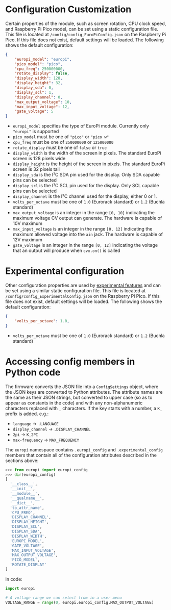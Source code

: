 # Configuration Customization

Certain properties of the module, such as screen rotation, CPU clock speed, and Raspberry Pi Pico model, can be
set using a static configuration file.  This file is located at `/config/config_EuroPiConfig.json` on the
Raspberry Pi Pico. If this file does not exist, default settings will be loaded.  The following shows the
default configuration:
```json
{
    "europi_model": "europi",
    "pico_model": "pico",
    "cpu_freq": 250000000,
    "rotate_display": false,
    "display_width": 128,
    "display_height": 32,
    "display_sda": 0,
    "display_scl": 1,
    "display_channel": 0,
    "max_output_voltage": 10,
    "max_input_voltage": 12,
    "gate_voltage": 5
}
```

- `europi_model` specifies the type of EuroPi module. Currently only `"europi"` is supported
- `pico_model` must be one of `"pico"` or `"pico w"`
- `cpu_freq` must be one of `250000000` or `125000000`
- `rotate_display` must be one of `false` or `true`
- `display_width` is the width of the screen in pixels. The standard EuroPi screen is 128 pixels wide
- `display_height` is the height of the screen in pixels. The standard EuroPi screen is 32 pixels tall
- `display_sda` is the I²C SDA pin used for the display. Only SDA capable pins can be selected
- `display_scl` is the I²C SCL pin used for the display. Only SCL capable pins can be selected
- `display_channel` is the I²C channel used for the display, either 0 or 1.
- `volts_per_octave` must be one of `1.0` (Eurorack standard) or `1.2` (Buchla standard)
- `max_output_voltage` is an integer in the range `[0, 10]` indicating the maximum voltage CV output can generate.
  The hardware is capable of 10V maximum
- `max_input_voltage` is an integer in the range `[0, 12]` indicating the maximum allowed voltage into the `ain` jack.
  The hardware is capable of 12V maximum
- `gate_voltage` is an integer in the range `[0, 12]` indicating the voltage that an output will produce when `cvx.on()` is called



# Experimental configuration

Other configuration properties are used by [experimental features](software/firmware/experimental/__init__.py)
and can be set using a similar static configuration file. This file is located at `/config/config_ExperimentalConfig.json`
on the Raspberry Pi Pico. If this file does not exist, default settings will be loaded.  The following
shows the default configuration:

```json
{
    "volts_per_octave": 1.0,
}
```

- `volts_per_octave` must be one of `1.0` (Eurorack standard) or `1.2` (Buchla standard)


# Accessing config members in Python code

The firmware converts the JSON file into a `ConfigSettings` object, where the JSON keys are converted
to Python attributes.  The attribute names are the same as their JSON strings, but converted to upper case (so as to
appear as constants in the code) and with any non-alphanumeric characters replaced with `_` characters.  If the key
starts with a number, a `K_` prefix is added. e.g.:

- `language` -> `.LANGUAGE`
- `display_channel` -> `.DISPLAY_CHANNEL`
- `2pi` -> `K_2PI`
- `max-frequency` -> `MAX_FREQUENCY`

The `europi` namespace contains `.europi_config` and `.experimental_config` members that contain all of the
configuration attributes described in the sections above:

```python
>>> from europi import europi_config
>>> dir(europi_config)
[
  '__class__',
  '__init__',
  '__module__',
  '__qualname__',
  '__dict__',
  'to_attr_name',
  'CPU_FREQ',
  'DISPLAY_CHANNEL',
  'DISPLAY_HEIGHT',
  'DISPLAY_SCL',
  'DISPLAY_SDA',
  'DISPLAY_WIDTH',
  'EUROPI_MODEL',
  'GATE_VOLTAGE',
  'MAX_INPUT_VOLTAGE',
  'MAX_OUTPUT_VOLTAGE',
  'PICO_MODEL',
  'ROTATE_DISPLAY'
]
```

In code:

```python
import europi

# A voltage range we can select from in a user menu
VOLTAGE_RANGE = range(0, europi.europi_config.MAX_OUTPUT_VOLTAGE)
```
